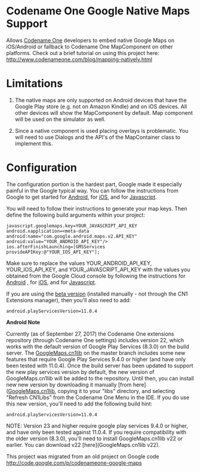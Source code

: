 # Codename One Google Native Maps Support

Allows [Codename One](https://www.codenameone.com/) developers to embed native Google Maps on iOS/Android or
fallback to Codename One MapComponent on other platforms.
Check out a brief tutorial on using this project here:
http://www.codenameone.com/blog/mapping-natively.html

# Limitations
1. The native maps are only supported on Android devices that have the Google Play store (e.g. not on Amazon Kindle)
and on iOS devices. All other devices will show the MapComponent by default.
Map component will be used on the simulator as well.

2. Since a native component is used placing overlays is problematic. You will need to use Dialogs and the API's of the MapContainer class to implement this.

# Configuration
The configuration portion is the hardest part, Google made it especially painful in the Google typical way.
You can follow the instructions from Google to get started for [Android](https://developers.google.com/maps/documentation/android/start), for [iOS](https://developers.google.com/maps/documentation/ios/start/), and
for [Javascript](https://developers.google.com/maps/documentation/javascript/).

You will need to follow their instructions to generate your map keys. Then define the following build arguments
within your project:

```
javascript.googlemaps.key=YOUR_JAVASCRIPT_API_KEY
android.xapplication=<meta-data android:name="com.google.android.maps.v2.API_KEY" android:value="YOUR_ANDROID_API_KEY"/>
ios.afterFinishLaunching=[GMSServices provideAPIKey:@"YOUR_IOS_API_KEY"];
```

Make sure to replace the values YOUR_ANDROID_API_KEY, YOUR_IOS_API_KEY, and YOUR_JAVASCRIPT_API_KEY with the values you
obtained from the Google Cloud console by following the instructions for [Android](https://developers.google.com/maps/documentation/android/start)
, for [iOS](https://developers.google.com/maps/documentation/ios/start/), and for [Javascript](https://developers.google.com/maps/documentation/javascript/).

If you are using the [beta version](https://github.com/codenameone/codenameone-google-maps/blob/master/GoogleMaps.cn1lib?raw=true) (installed manually - not through the CN1 Extensions manager), then you'll also need to add:

~~~
android.playServicesVersion=11.0.4
~~~~

**Android Note**

Currently (as of September 27, 2017) the Codename One extensions repository (through Codename One settings) includes version 22, which works with the default version of Google Play Services (8.3.0) on the build server.  The [GoogleMaps.cn1lib](https://github.com/codenameone/codenameone-google-maps/blob/master/GoogleMaps.cn1lib?raw=true) on the master branch includes some new features that require Google Play Services 9.4.0 or higher (and have only been tested with 11.0.4).  Once the build server has been updated to support the new play services version by default, the new version of GoogleMaps.cn1lib will be added to the repository.  Until then, you can install new new version by downloading it manually [from here]([GoogleMaps.cn1lib](https://github.com/codenameone/codenameone-google-maps/blob/master/GoogleMaps.cn1lib?raw=true), copying it to your "libs" directory, and selecting "Refresh CN1Libs" from the Codename One Menu in the IDE.  If you do use this new version, you'll need to add the following build hint:

~~~~
android.playServicesVersion=11.0.4
~~~~

NOTE: Version 23 and higher require google play services 9.4.0 or higher, and have only been tested against 11.0.4.  If you require compatibility with the older version (8.3.0), you'll need to install GoogleMaps.cn1lib v22 or earlier.  You can download v22 [here](GoogleMaps.cn1lib v22).

This project was migrated from an old project on Google code http://code.google.com/p/codenameone-google-maps
